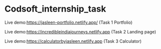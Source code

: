 # Codsoft_internship_task
Live demo:https://jasleen-portfolio.netlify.app/       (Task 1 Portfolio)



Live demo:https://incredibleindiajourneys.netlify.app (Task 2 Landing page)



Live demo:https://calculatorbyjasleen.netlify.app     (Task 3 Calculator)
